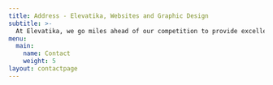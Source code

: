 ```yaml
---
title: Address - Elevatika, Websites and Graphic Design
subtitle: >- 
  At Elevatika, we go miles ahead of our competition to provide excellent branding, social media management and website design and development for individuals and small to medium businesses.
menu:
  main:
    name: Contact
    weight: 5
layout: contactpage
---
```


